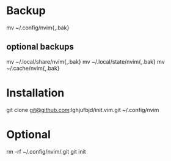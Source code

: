 # Backup
mv ~/.config/nvim{,.bak}

## optional backups
mv ~/.local/share/nvim{,.bak}
mv ~/.local/state/nvim{,.bak}
mv ~/.cache/nvim{,.bak}

# Installation
git clone git@github.com:lghjufbjd/init.vim.git ~/.config/nvim

# Optional
rm -rf ~/.config/nvim/.git
git init
